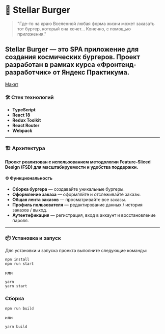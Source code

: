 # 🚀 Stellar Burger

> "Где-то на краю Вселенной любая форма жизни может заказать тот бургер, который она хочет… Конечно, с помощью приложения."

## **Stellar Burger** — это SPA приложение для создания космических бургеров. Проект разработан в рамках курса «Фронтенд-разработчик» от Яндекс Практикума.

[Макет](<https://www.figma.com/file/vIywAvqfkOIRWGOkfOnReY/React-Fullstack_-Проектные-задачи-(3-месяца)_external_link?type=design&node-id=0-1&mode=design>)

### 🛠️ Стек технологий

- **TypeScript**
- **React 18**
- **Redux Toolkit**
- **React Router**
- **Webpack**

---

### 🏗 Архитектура

#### Проект реализован с использованием методологии **Feature-Sliced Design (FSD)** для масштабируемости и удобства поддержки.

#### ⚙️ Функциональность

- **Сборка бургера** — создавайте уникальные бургеры.
- **Оформление заказа** — оформляйте и отслеживайте заказы.
- **Общая лента заказов** — просматривайте все заказы.
- **Профиль пользователя** — редактирование данных / история заказов / выход.
- **Аутентификация** — регистрация, вход в аккаунт и восстановление пароля.

---

### 📦 Установка и запуск

Для установки и запуска проекта выполните следующие команды:

```
npm install
npm run start
```

или

```
yarn
yarn start
```

### Сборка

```
npm run build
```

или

```
yarn build
```
